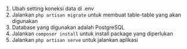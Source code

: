 1. Ubah setting koneksi data di .env
2. Jalankan `php artisan migrate` untuk membuat table-table yang akan digunakan
3. Database yang digunakan adalah PostgreSQL
4. Jalankan `composer install` untuk install package yang diperlukan
5. Jalankan `php artisan serve` untuk jalankan aplikasi